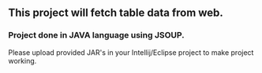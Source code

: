 ## This project will fetch table data from web.

### Project done in JAVA language using JSOUP.

Please upload provided JAR's in your Intellij/Eclipse project to make project working.
